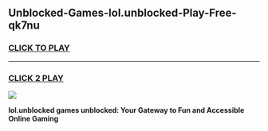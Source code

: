 
## Unblocked-Games-lol.unblocked-Play-Free-qk7nu
<h3>
<a href="https://premium76.site?title=lol.unblocked&ref=21A">CLICK TO PLAY</a></h3>
<hr>

<h3>
<a href="https://premium76.site?title=lol.unblocked&ref=21A">CLICK 2 PLAY</a>
  
</h3>

<a href="https://premium76.site?title=lol.unblocked&ref=21A"><img src="https://clearcache.store/games.png"></a>


**lol.unblocked games unblocked: Your Gateway to Fun and Accessible Online Gaming**
